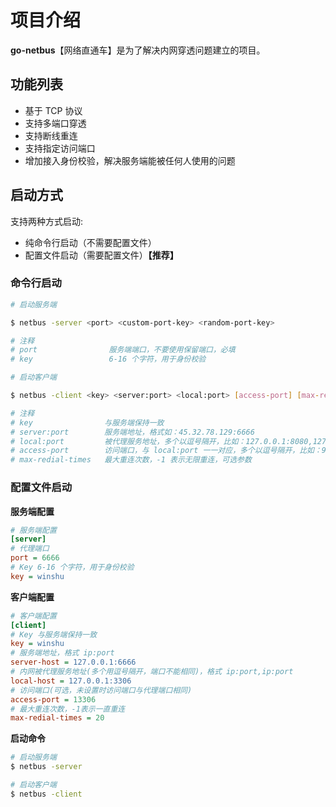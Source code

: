 # 项目介绍

**go-netbus**【网络直通车】是为了解决内网穿透问题建立的项目。

## 功能列表

- 基于 TCP 协议
- 支持多端口穿透
- 支持断线重连
- 支持指定访问端口
- 增加接入身份校验，解决服务端能被任何人使用的问题

## 启动方式

支持两种方式启动:

- 纯命令行启动（不需要配置文件）
- 配置文件启动（需要配置文件）**【推荐】**

### 命令行启动

```bash
# 启动服务端

$ netbus -server <port> <custom-port-key> <random-port-key>

# 注释
# port                服务端端口，不要使用保留端口，必填
# key                 6-16 个字符，用于身份校验

```

```bash
# 启动客户端

$ netbus -client <key> <server:port> <local:port> [access-port] [max-redial-times]

# 注释
# key                与服务端保持一致
# server:port        服务端地址，格式如：45.32.78.129:6666
# local:port         被代理服务地址，多个以逗号隔开，比如：127.0.0.1:8080,127.0.0.1:9200
# access-port        访问端口，与 local:port 一一对应，多个以逗号隔开，比如：9090,10200， 可选，若未填访问端口保持与 local:port 一致
# max-redial-times   最大重连次数，-1 表示无限重连，可选参数
```

### 配置文件启动

**服务端配置**
```ini
# 服务端配置
[server]
# 代理端口
port = 6666
# Key 6-16 个字符，用于身份校验
key = winshu
```

**客户端配置**
```ini
# 客户端配置
[client]
# Key 与服务端保持一致
key = winshu
# 服务端地址，格式 ip:port
server-host = 127.0.0.1:6666
# 内网被代理服务地址(多个用逗号隔开，端口不能相同)，格式 ip:port,ip:port
local-host = 127.0.0.1:3306
# 访问端口(可选，未设置时访问端口与代理端口相同)
access-port = 13306
# 最大重连次数，-1表示一直重连
max-redial-times = 20
```

**启动命令**
```bash
# 启动服务端
$ netbus -server

# 启动客户端
$ netbus -client
```
